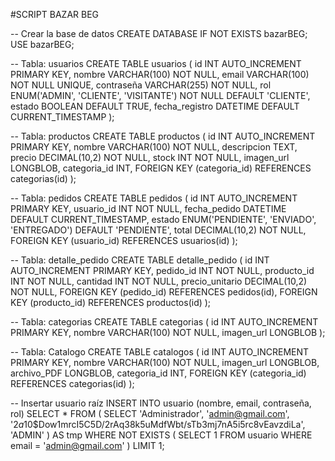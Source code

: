 #SCRIPT BAZAR BEG

-- Crear la base de datos
CREATE DATABASE IF NOT EXISTS bazarBEG;
USE bazarBEG;

-- Tabla: usuarios
CREATE TABLE usuarios (
    id INT AUTO_INCREMENT PRIMARY KEY,
    nombre VARCHAR(100) NOT NULL,
    email VARCHAR(100) NOT NULL UNIQUE,
    contraseña VARCHAR(255) NOT NULL,
    rol ENUM('ADMIN', 'CLIENTE', 'VISITANTE') NOT NULL DEFAULT 'CLIENTE',
    estado BOOLEAN DEFAULT TRUE,
    fecha_registro DATETIME DEFAULT CURRENT_TIMESTAMP
);

-- Tabla: productos
CREATE TABLE productos (
    id INT AUTO_INCREMENT PRIMARY KEY,
    nombre VARCHAR(100) NOT NULL,
    descripcion TEXT,
    precio DECIMAL(10,2) NOT NULL,
    stock INT NOT NULL,
    imagen_url LONGBLOB,
    categoria_id INT,
    FOREIGN KEY (categoria_id) REFERENCES categorias(id)
);

-- Tabla: pedidos
CREATE TABLE pedidos (
    id INT AUTO_INCREMENT PRIMARY KEY,
    usuario_id INT NOT NULL,
    fecha_pedido DATETIME DEFAULT CURRENT_TIMESTAMP,
    estado ENUM('PENDIENTE', 'ENVIADO', 'ENTREGADO') DEFAULT 'PENDIENTE',
    total DECIMAL(10,2) NOT NULL,
    FOREIGN KEY (usuario_id) REFERENCES usuarios(id)
);


-- Tabla: detalle_pedido
CREATE TABLE detalle_pedido (
    id INT AUTO_INCREMENT PRIMARY KEY,
    pedido_id INT NOT NULL,
    producto_id INT NOT NULL,
    cantidad INT NOT NULL,
    precio_unitario DECIMAL(10,2) NOT NULL,
    FOREIGN KEY (pedido_id) REFERENCES pedidos(id),
    FOREIGN KEY (producto_id) REFERENCES productos(id)
);

-- Tabla: categorias
CREATE TABLE categorias (
    id INT AUTO_INCREMENT PRIMARY KEY,
    nombre VARCHAR(100) NOT NULL,
    imagen_url LONGBLOB
);

-- Tabla: Catalogo 
CREATE TABLE catalogos (
    id INT AUTO_INCREMENT PRIMARY KEY,
    nombre VARCHAR(100) NOT NULL,
	imagen_url LONGBLOB,
    archivo_PDF LONGBLOB,
    categoria_id INT,
    FOREIGN KEY (categoria_id) REFERENCES categorias(id)
);

-- Insertar usuario raíz 
INSERT INTO usuario (nombre, email, contraseña, rol)
SELECT * FROM (
    SELECT 'Administrador', 'admin@gmail.com',
           '$2a$10$Dow1mrcI5C5D/2rAq38k5uMdfWbt/sTb3mj7nA5i5rc8vEavzdiLa',
           'ADMIN'
) AS tmp
WHERE NOT EXISTS (
    SELECT 1 FROM usuario WHERE email = 'admin@gmail.com'
) LIMIT 1;
